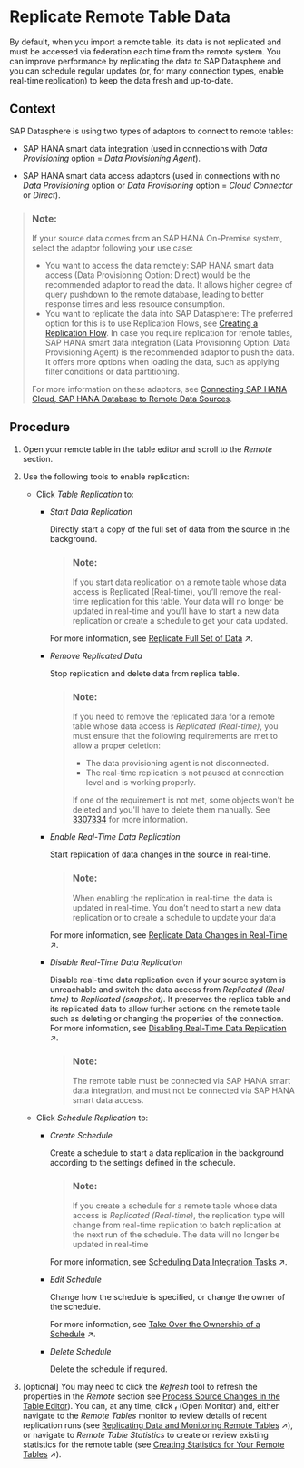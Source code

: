 <!-- loio7e258a7554f84bf386c1bb029df5413f -->

<link rel="stylesheet" type="text/css" href="../css/sap-icons.css"/>

# Replicate Remote Table Data

By default, when you import a remote table, its data is not replicated and must be accessed via federation each time from the remote system. You can improve performance by replicating the data to SAP Datasphere and you can schedule regular updates \(or, for many connection types, enable real-time replication\) to keep the data fresh and up-to-date.



## Context

SAP Datasphere is using two types of adaptors to connect to remote tables:

-   SAP HANA smart data integration \(used in connections with *Data Provisioning* option = *Data Provisioning Agent*\).

-   SAP HANA smart data access adaptors \(used in connections with no *Data Provisioning* option or *Data Provisioning* option = *Cloud Connector* or *Direct*\).

> ### Note:  
> If your source data comes from an SAP HANA On-Premise system, select the adaptor following your use case:
> 
> -   You want to access the data remotely: SAP HANA smart data access \(Data Provisioning Option: Direct\) would be the recommended adaptor to read the data. It allows higher degree of query pushdown to the remote database, leading to better response times and less resource consumption.
> -   You want to replicate the data into SAP Datasphere: The preferred option for this is to use Replication Flows, see [Creating a Replication Flow](creating-a-replication-flow-25e2bd7.md). In case you require replication for remote tables, SAP HANA smart data integration \(Data Provisioning Option: Data Provisioning Agent\) is the recommended adaptor to push the data. It offers more options when loading the data, such as applying filter conditions or data partitioning.
> 
> For more information on these adaptors, see [Connecting SAP HANA Cloud, SAP HANA Database to Remote Data Sources](https://help.sap.com/docs/HANA_CLOUD/db19c7071e5f4101837e23f06e576495/afa3769a2ecb407695908cfb4e3a9463.html).



## Procedure

1.  Open your remote table in the table editor and scroll to the *Remote* section.

2.  Use the following tools to enable replication:

    -   Click *Table Replication* to:

        -   *Start Data Replication*

            Directly start a copy of the full set of data from the source in the background.

            > ### Note:  
            > If you start data replication on a remote table whose data access is Replicated \(Real-time\), you’ll remove the real-time replication for this table. Your data will no longer be updated in real-time and you’ll have to start a new data replication or create a schedule to get your data updated.

            For more information, see [Replicate Full Set of Data](https://help.sap.com/viewer/be5967d099974c69b77f4549425ca4c0/cloud/en-US/35632cd706474d9796fa5da56ba15c6b.html "Start a data replication to copy the full set of data from your source object (usually a database table or view) into SAP Datasphere.") :arrow_upper_right:.

        -   *Remove Replicated Data*

            Stop replication and delete data from replica table.

            > ### Note:  
            > If you need to remove the replicated data for a remote table whose data access is *Replicated \(Real-time\)*, you must ensure that the following requirements are met to allow a proper deletion:
            > 
            > -   The data provisioning agent is not disconnected.
            > -   The real-time replication is not paused at connection level and is working properly.
            > 
            > If one of the requirement is not met, some objects won't be deleted and you'll have to delete them manually. See [3307334](https://me.sap.com/notes/3307334) for more information.

        -   *Enable Real-Time Data Replication*

            Start replication of data changes in the source in real-time.

            > ### Note:  
            > When enabling the replication in real-time, the data is updated in real-time. You don’t need to start a new data replication or to create a schedule to update your data

            For more information, see [Replicate Data Changes in Real-Time](https://help.sap.com/viewer/be5967d099974c69b77f4549425ca4c0/cloud/en-US/441d327ead5c49d580d8600301735c83.html "Use real-time replication to copy the data changes from your source object in real-time into SAP Datasphere.") :arrow_upper_right:.

        -   *Disable Real-Time Data Replication*

            Disable real-time data replication even if your source system is unreachable and switch the data access from *Replicated \(Real-time\)* to *Replicated \(snapshot\)*. It preserves the replica table and its replicated data to allow further actions on the remote table such as deleting or changing the properties of the connection. For more information, see [Disabling Real-Time Data Replication](https://help.sap.com/viewer/be5967d099974c69b77f4549425ca4c0/cloud/en-US/82380e6f01c84fac898a285ac40a1e50.html "Disable real-time data replication even if your source system is unreachable, and switch the data access from Replicated (Real-time) to Replicated (Snapshot).") :arrow_upper_right:.

            > ### Note:  
            > The remote table must be connected via SAP HANA smart data integration, and must not be connected via SAP HANA smart data access.


    -   Click *Schedule Replication* to:
        -   *Create Schedule*

            Create a schedule to start a data replication in the background according to the settings defined in the schedule.

            > ### Note:  
            > If you create a schedule for a remote table whose data access is *Replicated \(Real-time\)*, the replication type will change from real-time replication to batch replication at the next run of the schedule. The data will no longer be updated in real-time

            For more information, see [Scheduling Data Integration Tasks](https://help.sap.com/viewer/be5967d099974c69b77f4549425ca4c0/cloud/en-US/7fa07621d9c0452a978cb2cc8e4cd2b1.html "Schedule data integration tasks to run periodically at a specified date or time.") :arrow_upper_right:.

        -   *Edit Schedule*

            Change how the schedule is specified, or change the owner of the schedule.

            For more information, see [Take Over the Ownership of a Schedule](https://help.sap.com/viewer/be5967d099974c69b77f4549425ca4c0/cloud/en-US/4b660c0395454bd0923f732eef4ee4b2.html "Per default, the user who creates a task schedule owns the schedule which means that the job scheduling component runs the task on the owner's behalf according to the defined schedule. You can assign the ownership of the schedule to yourself.") :arrow_upper_right:.

        -   *Delete Schedule*

            Delete the schedule if required.



3.  \[optional\] You may need to click the *Refresh* tool to refresh the properties in the *Remote* section see [Process Source Changes in the Table Editor](process-source-changes-in-the-table-editor-622328b.md)\). You can, at any time, click <span class="SAP-icons-V5"></span> \(Open Monitor\) and, either navigate to the *Remote Tables* monitor to review details of recent replication runs \(see [Replicating Data and Monitoring Remote Tables](https://help.sap.com/viewer/be5967d099974c69b77f4549425ca4c0/cloud/en-US/4dd95d7bff1f48b399c8b55dbdd34b9e.html "In the Remote Tables monitor, you can find a remote table monitor per space. Here, you can copy data from remote tables that have been deployed in your space into SAP Datasphere, and you can monitor the replication of the data. You can copy or schedule copying the full set of data from the source, or you can set up replication of data changes in real-time via change data capturing (CDC).") :arrow_upper_right:\), or navigate to *Remote Table Statistics* to create or review existing statistics for the remote table \(see [Creating Statistics for Your Remote Tables](https://help.sap.com/viewer/be5967d099974c69b77f4549425ca4c0/cloud/en-US/e4120bbb98e44994aa1e0b32ff3f209d.html "Create statistics for your remote tables to improve federated query execution.") :arrow_upper_right:\).


